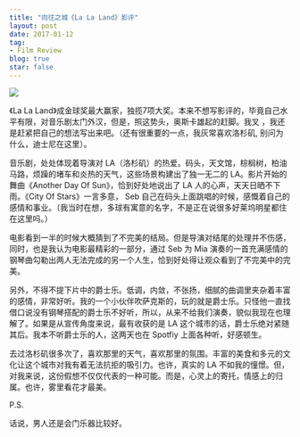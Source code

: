 ```yaml
---
title: "向往之城《La La Land》影评"
layout: post
date: 2017-01-12
tag:
- Film Review
blog: true
star: false
---
```


<img src="{{ site.url }}/assets/images/lalaland.jpg" style="display:block; margin: 0 auto;" />

《La La Land》成金球奖最大赢家，独揽7项大奖。本来不想写影评的，毕竟自己水平有限，对音乐剧太门外汉，但是，照这势头，奥斯卡雄起的赶脚。我叉 ，我还是赶紧把自己的想法写出来吧。（还有很重要的一点，我灰常喜欢洛杉矶,  别问为什么，迪士尼在这里）。

音乐剧，处处体现着导演对 LA（洛杉矶）的热爱。码头，天文馆，棕榈树，柏油马路，烦躁的堵车和炎热的天气，这些场景构建出了独一无二的 LA。影片开始的舞曲《Another Day Of Sun》，恰到好处地说出了 LA 人的心声，天天日晒不下雨。《City Of Stars》一言多意， Seb 自己在码头上面跳唱的时候，感慨着自己的感情和事业。（我当时在想，多球有寓意的名字，不是正在说很多好莱坞明星都住在这里吗。）

电影看到一半的时候大概猜到了不完美的结局。但是导演对结尾的处理并不伤感，同时，也是我认为电影最精彩的一部分，通过 Seb 为 Mia 演奏的一首充满感情的钢琴曲勾勒出两人无法完成的另一个人生，恰到好处得让观众看到了不完美中的完美。

另外，不得不提下片中的爵士乐。低调，内敛，不张扬，细腻的曲调里夹杂着丰富的感情，非常好听。我的一个小伙伴吹萨克斯的，玩的就是爵士乐。只怪他一直找借口说没有钢琴搭配的爵士乐不好听，所以，从来不给我们演奏，貌似我现在也理解了。如果是从宣传角度来说，最有收获的是 LA 这个城市的话，爵士乐绝对紧随其后。我本不听爵士乐的人，这两天也在 Spotfiy 上面各种听，好感顿生。

去过洛杉矶很多次了，喜欢那里的天气，喜欢那里的氛围。丰富的美食和多元的文化让这个城市对我有着无法抗拒的吸引力。也许，真实的 LA 不如我的憧憬。但，对我来说，这份假想不仅仅代表的一种可能。而是，心灵上的寄托，情感上的归属。也许，雾里看花才最美。

P.S.

话说，男人还是会门乐器比较好。
